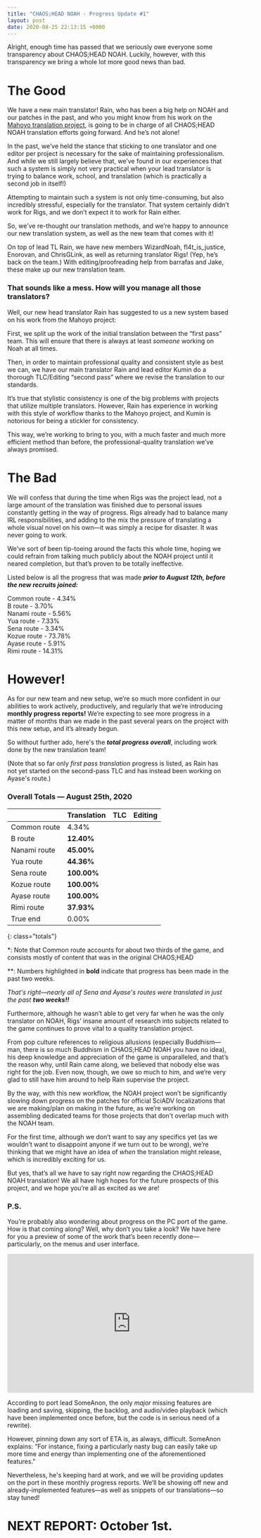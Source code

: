 ```yaml
---
title: "CHAOS;HEAD NOAH - Progress Update #1"
layout: post
date: 2020-08-25 22:13:15 +0000
---
```


Alright, enough time has passed that we seriously owe everyone some transparency about CHAOS;HEAD NOAH. Luckily, however, with this transparency we bring a whole lot more good news than bad.

# The Good

We have a new main translator! Rain, who has been a big help on NOAH and our patches in the past, and who you might know from his work on the [Mahoyo translation project](https://twitter.com/149centimeters), is going to be in charge of all CHAOS;HEAD NOAH translation efforts going forward. And he’s not alone!

In the past, we’ve held the stance that sticking to one translator and one editor per project is necessary for the sake of maintaining professionalism. And while we still largely believe that, we’ve found in our experiences that such a system is simply not very practical when your lead translator is trying to balance work, school, and translation (which is practically a second job in itself!) 

Attempting to maintain such a system is not only time-consuming, but also incredibly stressful, especially for the translator. That system certainly didn’t work for Rigs, and we don’t expect it to work for Rain either.

So, we’ve re-thought our translation methods, and we’re happy to announce our new translation system, as well as the new team that comes with it!

On top of lead TL Rain, we have new members WizardNoah, fl4t\_is\_justice, Enorovan, and ChrisGLink, as well as returning translator Rigs! (Yep, he’s back on the team.) With editing/proofreading help from barrafas and Jake, these make up our new translation team.

### That sounds like a mess. How will you manage all those translators?

Well, our new head translator Rain has suggested to us a new system based on his work from the Mahoyo project:

First, we split up the work of the initial translation between the “first pass” team. This will ensure that there is always at least *someone* working on Noah at all times. 

Then, in order to maintain professional quality and consistent style as best we can, we have our main translator Rain and lead editor Kumin do a thorough TLC/Editing “second pass” where we revise the translation to our standards.

It’s true that stylistic consistency is one of the big problems with projects that utilize multiple translators. However, Rain has experience in working with this style of workflow thanks to the Mahoyo project, and Kumin is notorious for being a stickler for consistency. 

This way, we’re working to bring to you, with a much faster and much more efficient method than before, the professional-quality translation we’ve always promised.

# The Bad

We will confess that during the time when Rigs was the project lead, not a large amount of the translation was finished due to personal issues constantly getting in the way of progress. Rigs already had to balance many IRL responsibilities, and adding to the mix the pressure of translating a whole visual novel on his own—it was simply a recipe for disaster. It was never going to work.

We’ve sort of been tip-toeing around the facts this whole time, hoping we could refrain from talking much publicly about the NOAH project until it neared completion, but that’s proven to be totally ineffective.

Listed below is all the progress that was made ***prior to August 12th, before the new recruits joined:***

Common route - 4.34%<br>
B route - 3.70%<br>
Nanami route - 5.56%<br>
Yua route - 7.33%<br>
Sena route - 3.34%<br>
Kozue route - 73.78%<br>
Ayase route - 5.91%<br>
Rimi route - 14.31%

# However!

As for our new team and new setup, we’re so much more confident in our abilities to work actively, productively, and regularly that we’re introducing **monthly progress reports!** We’re expecting to see more progress in a matter of months than we made in the past several years on the project with this new setup, and it’s already begun.

So without further ado, here's the ***total progress overall***, including work done by the new translation team!

(Note that so far only *first pass translation* progress is listed, as Rain has not yet started on the second-pass TLC and has instead been working on Ayase's route.) 

### Overall Totals — August 25th, 2020

|              | **Translation** | **TLC** | **Editing** |
| ------------ | --------------- | ------- | ----------- |
| Common route | 4.34%           |         |             |
| B route      | **12.40%**      |         |             |
| Nanami route | **45.00%**      |         |             |
| Yua route    | **44.36%**      |         |             |
| Sena route   | **100.00%**     |         |             |
| Kozue route  | **100.00%**     |         |             |
| Ayase route  | **100.00%**     |         |             |
| Rimi route   | **37.93%**      |         |             |
| True end     | 0.00%           |         |             |
{: class="totals"}

\*: Note that Common route accounts for about two thirds of the game, and consists mostly of content that was in the original CHAOS;HEAD

\*\*: Numbers highlighted in **bold** indicate that progress has been made in the past two weeks.

*That's right—nearly all of Sena and Ayase's routes were translated in just the past **two weeks!!***

Furthermore, although he wasn’t able to get very far when he was the only translator on NOAH, Rigs’ insane amount of research into subjects related to the game continues to prove vital to a quality translation project. 

From pop culture references to religious allusions (especially Buddhism—man, there is so much Buddhism in CHAOS;HEAD NOAH you have no idea), his deep knowledge and appreciation of the game is unparalleled, and that’s the reason why, until Rain came along, we believed that nobody else was right for the job. Even now, though, we owe so much to him, and we’re very glad to still have him around to help Rain supervise the project.

By the way, with this new workflow, the NOAH project won’t be significantly slowing down progress on the patches for official SciADV localizations that we are making/plan on making in the future, as we’re working on assembling dedicated teams for those projects that don't overlap much with the NOAH team.

For the first time, although we don’t want to say any specifics yet (as we wouldn’t want to disappoint anyone if we turn out to be wrong), we’re thinking that we might have an idea of *when* the translation might release, which is incredibly exciting for us.

But yes, that’s all we have to say right now regarding the CHAOS;HEAD NOAH translation! We all have high hopes for the future prospects of this project, and we hope you’re all as excited as we are!

### P.S.

You’re probably also wondering about progress on the PC port of the game. How is that coming along? Well, why don’t you take a look? We have here for you a preview of some of the work that’s been recently done—particularly, on the menus and user interface.

<div class="youtube-wrapper"><iframe width="560" height="315" src="https://www.youtube-nocookie.com/embed/1nA437Ru4bE" frameborder="0" allow="accelerometer; autoplay; encrypted-media; gyroscope; picture-in-picture" allowfullscreen></iframe></div>

According to port lead SomeAnon, the only *major* missing features are loading and saving, skipping, the backlog, and audio/video playback (which have been implemented once before, but the code is in serious need of a rewrite). 

However, pinning down any sort of ETA is, as always, difficult. SomeAnon explains: “For instance, fixing a particularly nasty bug can easily take up more time and energy than implementing one of the aforementioned features.”

Nevertheless, he's keeping hard at work, and we will be providing updates on the port in these monthly progress reports. We’ll be showing off new and already-implemented features—as well as snippets of our translations—so stay tuned!

# NEXT REPORT: October 1st.